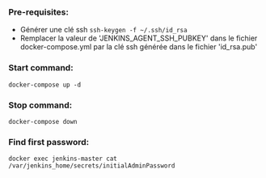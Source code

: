 ### Pre-requisites:

- Générer une clé ssh
  ``ssh-keygen -f ~/.ssh/id_rsa``
- Remplacer la valeur de 'JENKINS_AGENT_SSH_PUBKEY' dans le fichier docker-compose.yml par la clé ssh générée dans le fichier 'id_rsa.pub'

### Start command:

``docker-compose up -d``

### Stop command:

``docker-compose down``

### Find first password:

``docker exec jenkins-master cat /var/jenkins_home/secrets/initialAdminPassword``
